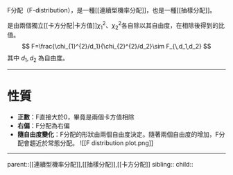 F分配（F-distribution），是一種[[連續型機率分配]]，也是一種[[抽樣分配]]。

是由兩個獨立[[卡方分配|卡方值]]$\chi^2_1$、$\chi^2_2$各自除以其自由度，在相除後得到的比值。
$$
F=\frac{\chi_{1}^{2}/d_1}{\chi_{2}^{2}/d_2}\sim F_{\,d_1,d_2}
$$
其中 $d_1, d_2$ 為自由度。
- - -
# 性質
- **正數**：F直接大於0，畢竟是兩個卡方值相除
- **右偏**：F分配為右偏
- **隨自由度變化**：F分配的形狀由兩個自由度決定。隨著兩個自由度的增加，F分配會趨近於常態分配。
![[F distribution plot.png]]
- - -
parent::[[連續型機率分配]],[[抽樣分配]],[[卡方分配]]
sibling::
child::